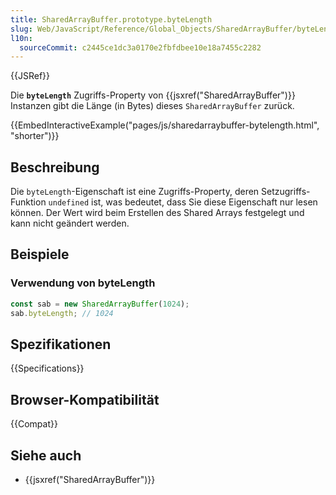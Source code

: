 ```yaml
---
title: SharedArrayBuffer.prototype.byteLength
slug: Web/JavaScript/Reference/Global_Objects/SharedArrayBuffer/byteLength
l10n:
  sourceCommit: c2445ce1dc3a0170e2fbfdbee10e18a7455c2282
---
```


{{JSRef}}

Die **`byteLength`** Zugriffs-Property von {{jsxref("SharedArrayBuffer")}} Instanzen gibt die Länge (in Bytes) dieses `SharedArrayBuffer` zurück.

{{EmbedInteractiveExample("pages/js/sharedarraybuffer-bytelength.html", "shorter")}}

## Beschreibung

Die `byteLength`-Eigenschaft ist eine Zugriffs-Property, deren Setzugriffs-Funktion `undefined` ist, was bedeutet, dass Sie diese Eigenschaft nur lesen können. Der Wert wird beim Erstellen des Shared Arrays festgelegt und kann nicht geändert werden.

## Beispiele

### Verwendung von byteLength

```js
const sab = new SharedArrayBuffer(1024);
sab.byteLength; // 1024
```

## Spezifikationen

{{Specifications}}

## Browser-Kompatibilität

{{Compat}}

## Siehe auch

- {{jsxref("SharedArrayBuffer")}}
